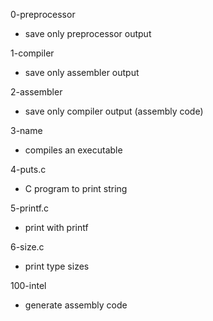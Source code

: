 0-preprocessor
* save only preprocessor output

1-compiler
* save only assembler output

2-assembler
* save only compiler output (assembly code)

3-name
* compiles an executable

4-puts.c
* C program to print string

5-printf.c
* print with printf

6-size.c
* print type sizes

100-intel
* generate assembly code
